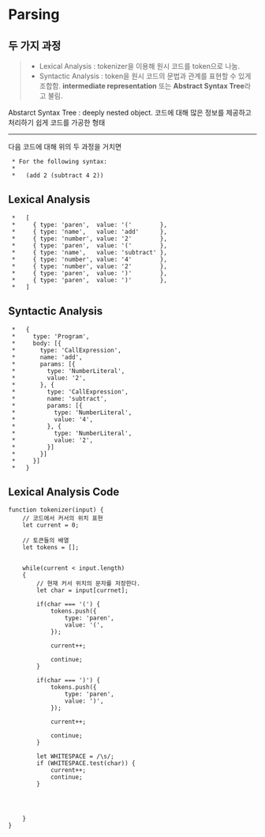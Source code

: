 # Parsing

## 두 가지 과정
> * Lexical Analysis : tokenizer을 이용해 원시 코드를 token으로 나눔.
> * Syntactic Analysis : token을 원시 코드의 문법과 관계를 표현할 수 있게 조합함. **intermediate representation** 또는 **Abstract Syntax Tree**라고 불림.

Abstarct Syntax Tree : deeply nested object. 코드에 대해 많은 정보를 제공하고 처리하기 쉽게 코드를 가공한 형태

***
다음 코드에 대해 위의 두 과정을 거치면

```
 * For the following syntax:
 *
 *   (add 2 (subtract 4 2))
```

## Lexical Analysis
```
 *   [
 *     { type: 'paren',  value: '('        },
 *     { type: 'name',   value: 'add'      },
 *     { type: 'number', value: '2'        },
 *     { type: 'paren',  value: '('        },
 *     { type: 'name',   value: 'subtract' },
 *     { type: 'number', value: '4'        },
 *     { type: 'number', value: '2'        },
 *     { type: 'paren',  value: ')'        },
 *     { type: 'paren',  value: ')'        },
 *   ]
```

## Syntactic Analysis
```
 *   {
 *     type: 'Program',
 *     body: [{
 *       type: 'CallExpression',
 *       name: 'add',
 *       params: [{
 *         type: 'NumberLiteral',
 *         value: '2',
 *       }, {
 *         type: 'CallExpression',
 *         name: 'subtract',
 *         params: [{
 *           type: 'NumberLiteral',
 *           value: '4',
 *         }, {
 *           type: 'NumberLiteral',
 *           value: '2',
 *         }]
 *       }]
 *     }]
 *   }
```

## Lexical Analysis Code
```
function tokenizer(input) {
    // 코드에서 커서의 위치 표현
    let current = 0;

    // 토큰들의 배열
    let tokens = [];


    while(current < input.length)
    {
        // 현재 커서 위치의 문자를 저장한다.
        let char = input[currnet];

        if(char === '(') {
            tokens.push({
                type: 'paren',
                value: '(',
            });

            current++;

            continue;
        }

        if(char === ')') {
            tokens.push({
                type: 'paren',
                value: ')',
            });

            current++;

            continue;
        }

        let WHITESPACE = /\s/;
        if (WHITESPACE.test(char)) {
            current++;
            continue;
        }

        


    }
}
```